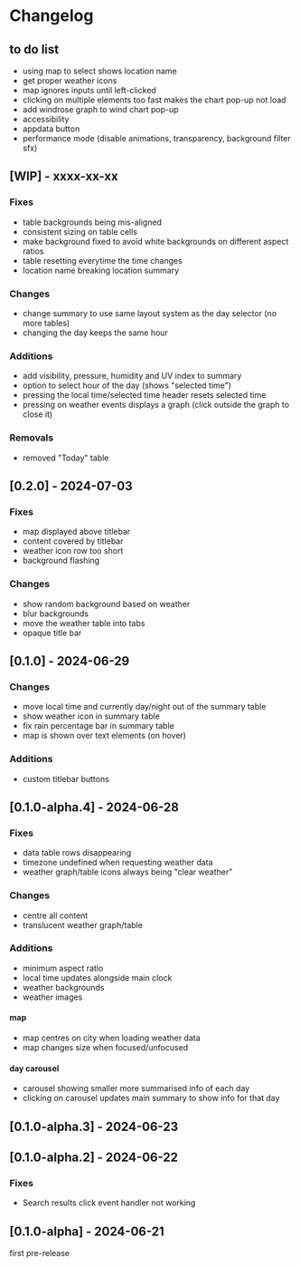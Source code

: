 # Changelog

## to do list

- using map to select shows location name
- get proper weather icons
- map ignores inputs until left-clicked
- clicking on multiple elements too fast makes the chart pop-up not load
- add windrose graph to wind chart pop-up
- accessibility
- appdata button
- performance mode (disable animations, transparency, background filter sfx)

## [WIP] - xxxx-xx-xx

### Fixes
- table backgrounds being mis-aligned
- consistent sizing on table cells
- make background fixed to avoid white backgrounds on different aspect ratios
- table resetting everytime the time changes
- location name breaking location summary

### Changes
- change summary to use same layout system as the day selector (no more tables)
- changing the day keeps the same hour

### Additions
- add visibility, pressure, humidity and UV index to summary
- option to select hour of the day (shows "selected time")
- pressing the local time/selected time header resets selected time
- pressing on weather events displays a graph (click outside the graph to close it)

### Removals
- removed "Today" table

## [0.2.0] - 2024-07-03

### Fixes
- map displayed above titlebar
- content covered by titlebar
- weather icon row too short
- background flashing

### Changes
- show random background based on weather
- blur backgrounds
- move the weather table into tabs
- opaque title bar

## [0.1.0] - 2024-06-29

### Changes
- move local time and currently day/night out of the summary table
- show weather icon in summary table
- fix rain percentage bar in summary table
- map is shown over text elements (on hover)

### Additions
- custom titlebar buttons

## [0.1.0-alpha.4] - 2024-06-28

### Fixes
- data table rows disappearing
- timezone undefined when requesting weather data 
- weather graph/table icons always being "clear weather"

### Changes
- centre all content
- translucent weather graph/table

### Additions
- minimum aspect ratio 
- local time updates alongside main clock
- weather backgrounds 
- weather images

#### map
- map centres on city when loading weather data
- map changes size when focused/unfocused

#### day carousel
- carousel showing smaller more summarised info of each day
- clicking on carousel updates main summary to show info for that day

## [0.1.0-alpha.3] - 2024-06-23

## [0.1.0-alpha.2] - 2024-06-22

### Fixes
- Search results click event handler not working

## [0.1.0-alpha] - 2024-06-21
first pre-release